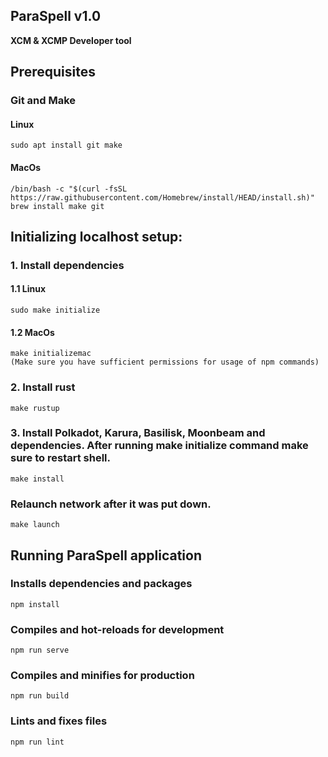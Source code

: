 ## ParaSpell v1.0
**XCM & XCMP Developer tool**

## Prerequisites
### Git and Make
#### Linux
```
sudo apt install git make
```
#### MacOs
```
/bin/bash -c "$(curl -fsSL https://raw.githubusercontent.com/Homebrew/install/HEAD/install.sh)"
brew install make git
```

## Initializing localhost setup:
### 1. Install dependencies 

#### 1.1 Linux
```
sudo make initialize
```
#### 1.2 MacOs
```
make initializemac
(Make sure you have sufficient permissions for usage of npm commands)
```

### 2. Install rust 
```
make rustup
```

### 3. Install Polkadot, Karura, Basilisk, Moonbeam and dependencies. After running **make initialize** command make sure to restart shell.
```
make install
```

### Relaunch network after it was put down.
```
make launch
```

## Running ParaSpell application

### Installs dependencies and packages
```
npm install
```

### Compiles and hot-reloads for development
```
npm run serve
```

### Compiles and minifies for production
```
npm run build
```

### Lints and fixes files
```
npm run lint
```

